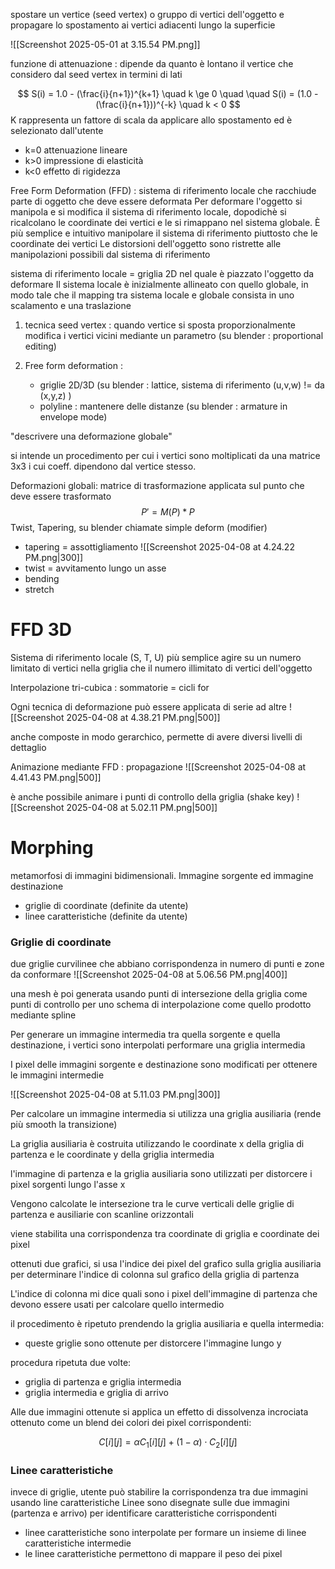 
spostare un vertice (seed vertex) o gruppo di vertici dell'oggetto e propagare lo spostamento ai vertici adiacenti lungo la superficie

![[Screenshot 2025-05-01 at 3.15.54 PM.png]]

funzione di attenuazione : dipende da quanto è lontano il vertice che considero dal seed vertex in termini di lati

$$
S(i) = 1.0 - (\frac{i}{n+1})^{k+1} \quad k \ge 0 
\quad \quad 
S(i) = (1.0 - (\frac{i}{n+1}))^{-k} \quad k < 0
$$
K rappresenta un fattore di scala da applicare allo spostamento ed è selezionato dall'utente
- k=0 attenuazione lineare
- k>0 impressione di elasticità
- k<0 effetto di rigidezza

Free Form Deformation (FFD) : sistema di riferimento locale che racchiude parte di oggetto che deve essere deformata
Per deformare l'oggetto si manipola e si modifica il sistema di riferimento locale, dopodichè si ricalcolano le coordinate dei vertici e le si rimappano nel sistema globale.
È più semplice e intuitivo manipolare il sistema di riferimento piuttosto che le coordinate dei vertici
Le distorsioni dell'oggetto sono ristrette alle manipolazioni possibili dal sistema di riferimento

sistema di riferimento locale = griglia 2D nel quale è piazzato l'oggetto da deformare
Il sistema locale è inizialmente allineato con quello globale, in modo tale che il mapping tra sistema locale e globale consista in uno scalamento e una traslazione



1. tecnica seed vertex : quando vertice si sposta proporzionalmente modifica i vertici vicini mediante un parametro (su blender : proportional editing)

2. Free form deformation : 
	- griglie 2D/3D (su blender : lattice, sistema di riferimento (u,v,w) != da (x,y,z) ) 
	- polyline : mantenere delle distanze (su blender : armature in envelope mode)


"descrivere una deformazione globale"

si intende un procedimento per cui i vertici sono moltiplicati da una matrice 3x3 i cui coeff. dipendono dal vertice stesso.

Deformazioni globali: matrice di trasformazione applicata sul punto che deve essere trasformato
$$
P' = M(P)*P
$$
Twist, Tapering, su blender chiamate simple deform (modifier)
- tapering = assottigliamento
  ![[Screenshot 2025-04-08 at 4.24.22 PM.png|300]] 
- twist = avvitamento lungo un asse
- bending
- stretch

# FFD 3D

Sistema di riferimento locale (S, T, U)
più semplice agire su un numero limitato di vertici nella griglia che il numero illimitato di vertici dell'oggetto

Interpolazione tri-cubica : sommatorie = cicli for

Ogni tecnica di deformazione può essere applicata di serie ad altre
![[Screenshot 2025-04-08 at 4.38.21 PM.png|500]]

anche composte in modo gerarchico, permette di avere diversi livelli di dettaglio

Animazione mediante FFD : propagazione
![[Screenshot 2025-04-08 at 4.41.43 PM.png|500]]

è anche possibile animare i punti di controllo della griglia (shake key)
![[Screenshot 2025-04-08 at 5.02.11 PM.png|500]]

# Morphing

metamorfosi di immagini bidimensionali. Immagine sorgente ed immagine destinazione

- griglie di coordinate (definite da utente)
- linee caratteristiche (definite da utente)

### Griglie di coordinate

due griglie curvilinee che abbiano corrispondenza in numero di punti e zone da conformare
![[Screenshot 2025-04-08 at 5.06.56 PM.png|400]]

una mesh è poi generata usando punti di intersezione della griglia come punti di controllo per uno schema di interpolazione come quello prodotto mediante spline

Per generare un immagine intermedia tra quella sorgente e quella destinazione, i vertici sono interpolati performare una griglia intermedia

I pixel delle immagini sorgente e destinazione sono modificati per ottenere le immagini intermedie

![[Screenshot 2025-04-08 at 5.11.03 PM.png|300]]

Per calcolare un immagine intermedia si utilizza una griglia ausiliaria (rende più smooth la transizione)

La griglia ausiliaria è costruita utilizzando le coordinate x della griglia di partenza e le coordinate y della griglia intermedia

l'immagine di partenza e la griglia ausiliaria sono utilizzati per distorcere i pixel sorgenti lungo l'asse x

Vengono calcolate le intersezione tra le curve verticali delle griglie di partenza e ausiliarie con scanline orizzontali

viene stabilita una corrispondenza tra coordinate di griglia e coordinate dei pixel

ottenuti due grafici, si usa l'indice dei pixel del grafico sulla griglia ausiliaria per determinare l'indice di colonna sul grafico della griglia di partenza

L'indice di colonna mi dice quali sono i pixel dell'immagine di partenza che devono essere usati per calcolare quello intermedio

il procedimento è ripetuto prendendo la griglia ausiliaria e quella intermedia:
- queste griglie sono ottenute per distorcere l'immagine lungo y

procedura ripetuta due volte: 
- griglia di partenza e griglia intermedia
- griglia intermedia e griglia di arrivo

Alle due immagini ottenute si applica un effetto di dissolvenza incrociata ottenuto come un blend dei colori dei pixel corrispondenti:

$$
C[i][j] = \alpha C_1[i][j]+ (1-\alpha)\cdot C_2[i][j]
$$

### Linee caratteristiche

invece di griglie, utente può stabilire la corrispondenza tra due immagini usando line caratteristiche
Linee sono disegnate sulle due immagini (partenza e arrivo) per identificare caratteristiche corrispondenti
- linee caratteristiche sono interpolate per formare un insieme di linee caratteristiche intermedie
- le linee caratteristiche permettono di mappare il peso dei pixel


